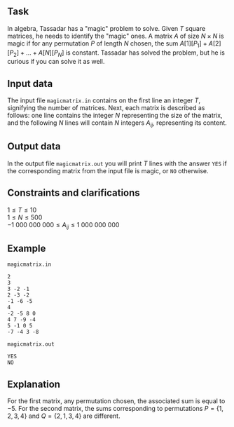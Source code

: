## Task

In algebra, Tassadar has a "magic" problem to solve. Given $T$ square matrices, he needs to identify the "magic" ones. A matrix $A$ of size $N \times N$ is magic if for any permutation $P$ of length $N$ chosen, the sum $A[1][P_1] + A[2][P_2] + \dots + A[N][P_N]$ is constant. Tassadar has solved the problem, but he is curious if you can solve it as well.

## Input data

The input file `magicmatrix.in` contains on the first line an integer $T$, signifying the number of matrices. Next, each matrix is described as follows: one line contains the integer $N$ representing the size of the matrix, and the following $N$ lines will contain $N$ integers $A_{ij}$, representing its content.

## Output data

In the output file `magicmatrix.out` you will print $T$ lines with the answer `YES` if the corresponding matrix from the input file is magic, or `NO` otherwise.

## Constraints and clarifications

$1 \leq T \leq 10$  
$1 \leq N \leq 500$  
$-1\ 000\ 000\ 000 \leq A_{ij} \leq 1\ 000\ 000\ 000$

## Example

`magicmatrix.in`
```
2 
3 
3 -2 -1 
2 -3 -2 
-1 -6 -5 
4 
-2 -5 8 0 
4 7 -9 -4 
5 -1 0 5 
-7 -4 3 -8
```

`magicmatrix.out`
```
YES
NO
```

## Explanation

For the first matrix, any permutation chosen, the associated sum is equal to $-5$. For the second matrix, the sums corresponding to permutations $P = \{1, 2, 3, 4\}$ and $Q = \{2, 1, 3, 4\}$ are different.